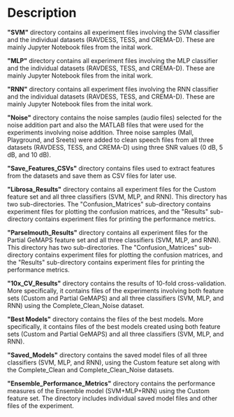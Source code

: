 # Description

**"SVM"** directory contains all experiment files involving the SVM classifier and the individual datasets (RAVDESS, TESS, and CREMA-D). These are mainly Jupyter Notebook files from the inital work.

**"MLP"** directory contains all experiment files involving the MLP classifier and the individual datasets (RAVDESS, TESS, and CREMA-D). These are mainly Jupyter Notebook files from the inital work.

**"RNN"** directory contains all experiment files involving the RNN classifier and the individual datasets (RAVDESS, TESS, and CREMA-D). These are mainly Jupyter Notebook files from the inital work.

**"Noise"** directory contains the noise samples (audio files) selected for the noise addition part and also the MATLAB files that were used for the experiments involving noise addition. Three noise samples (Mall, Playground, and Sreets) were added to clean speech files from all three datasets (RAVDESS, TESS, and CREMA-D) using three SNR values (0 dB, 5 dB, and 10 dB).

**"Save_Features_CSVs"** directory contains files used to extract features from the datasets and save them as CSV files for later use.

**"Librosa_Results"** directory contains all experiment files for the Custom feature set and all three classifiers (SVM, MLP, and RNN). This directory has two sub-directories. The "Confusion_Matrices" sub-directory contains experiment files for plotting the confusion matrices, and the "Results" sub-directory contains experiment files for printing the performance metrics.

**"Parselmouth_Results"** directory contains all experiment files for the Partial GeMAPS feature set and all three classifiers (SVM, MLP, and RNN). This directory has two sub-directories. The "Confusion_Matrices" sub-directory contains experiment files for plotting the confusion matrices, and the "Results" sub-directory contains experiment files for printing the performance metrics.

**"10x_CV_Results"** directory contains the results of 10-fold cross-validation. More specifically, it contains files of the experiments involving both feature sets (Custom and Partial GeMAPS) and all three classifiers (SVM, MLP, and RNN) using the Complete_Clean_Noise dataset.

**"Best Models"** directory contains the files of the best models. More specifically, it contains files of the best models created using both feature sets (Custom and Partial GeMAPS) and all three classifiers (SVM, MLP, and RNN).

**"Saved_Models"** directory contains the saved model files of all three classifiers (SVM, MLP, and RNN), using the Custom feature set along with the Complete_Clean and Complete_Clean_Noise datasets.

**"Ensemble_Performance_Metrics"** directory contains the performance measures of the Ensemble model (SVM+MLP+RNN) using the Custom feature set. The directory includes individual saved model files and other files of the experiment.
